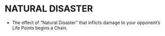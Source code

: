 # NATURAL DISASTER

*   The effect of “Natural Disaster” that inflicts damage to your opponent’s Life Points begins a Chain.
